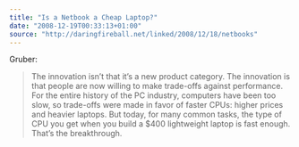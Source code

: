 ```yaml
---
title: "Is a Netbook a Cheap Laptop?"
date: "2008-12-19T00:33:13+01:00"
source: "http://daringfireball.net/linked/2008/12/18/netbooks"
---
```


Gruber:

> The innovation isn’t that it’s a new product category. The innovation is that people are now willing to make trade-offs against performance. For the entire history of the PC industry, computers have been too slow, so trade-offs were made in favor of faster CPUs: higher prices and heavier laptops. But today, for many common tasks, the type of CPU you get when you build a $400 lightweight laptop is fast enough. That’s the breakthrough.
